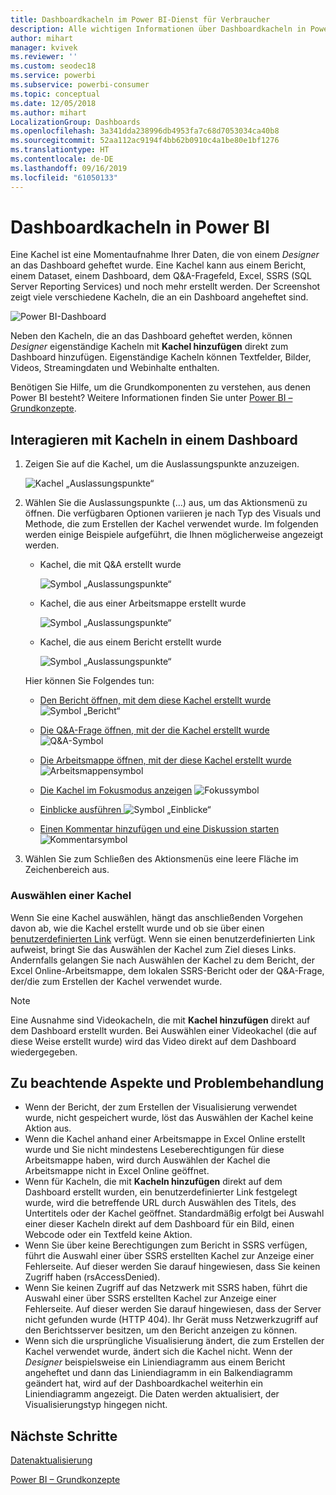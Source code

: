 ```yaml
---
title: Dashboardkacheln im Power BI-Dienst für Verbraucher
description: Alle wichtigen Informationen über Dashboardkacheln in Power BI für Verbraucher. Dies schließt Kacheln ein, die über SQL Server Reporting Services (SSRS) erstellt wurden.
author: mihart
manager: kvivek
ms.reviewer: ''
ms.custom: seodec18
ms.service: powerbi
ms.subservice: powerbi-consumer
ms.topic: conceptual
ms.date: 12/05/2018
ms.author: mihart
LocalizationGroup: Dashboards
ms.openlocfilehash: 3a341dda238996db4953fa7c68d7053034ca40b8
ms.sourcegitcommit: 52aa112ac9194f4bb62b0910c4a1be80e1bf1276
ms.translationtype: HT
ms.contentlocale: de-DE
ms.lasthandoff: 09/16/2019
ms.locfileid: "61050133"
---
```

# <a name="dashboard-tiles-in-power-bi"></a>Dashboardkacheln in Power BI
Eine Kachel ist eine Momentaufnahme Ihrer Daten, die von einem *Designer* an das Dashboard geheftet wurde. Eine Kachel kann aus einem Bericht, einem Dataset, einem Dashboard, dem Q&A-Fragefeld, Excel, SSRS (SQL Server Reporting Services) und noch mehr erstellt werden.  Der Screenshot zeigt viele verschiedene Kacheln, die an ein Dashboard angeheftet sind.

![Power BI-Dashboard](./media/end-user-tiles/power-bi-dashboard.png)


Neben den Kacheln, die an das Dashboard geheftet werden, können *Designer* eigenständige Kacheln mit **Kachel hinzufügen** direkt zum Dashboard hinzufügen. Eigenständige Kacheln können Textfelder, Bilder, Videos, Streamingdaten und Webinhalte enthalten.

Benötigen Sie Hilfe, um die Grundkomponenten zu verstehen, aus denen Power BI besteht?  Weitere Informationen finden Sie unter [Power BI – Grundkonzepte](end-user-basic-concepts.md).


## <a name="interacting-with-tiles-on-a-dashboard"></a>Interagieren mit Kacheln in einem Dashboard

1. Zeigen Sie auf die Kachel, um die Auslassungspunkte anzuzeigen.
   
    ![Kachel „Auslassungspunkte“](./media/end-user-tiles/ellipses_new.png)
2. Wählen Sie die Auslassungspunkte (...) aus, um das Aktionsmenü zu öffnen. Die verfügbaren Optionen variieren je nach Typ des Visuals und Methode, die zum Erstellen der Kachel verwendet wurde. Im folgenden werden einige Beispiele aufgeführt, die Ihnen möglicherweise angezeigt werden.

    - Kachel, die mit Q&A erstellt wurde
   
        ![Symbol „Auslassungspunkte“](./media/end-user-tiles/power-bi-menu1.png)

    - Kachel, die aus einer Arbeitsmappe erstellt wurde
   
        ![Symbol „Auslassungspunkte“](./media/end-user-tiles/power-bi-menu2.png)

    - Kachel, die aus einem Bericht erstellt wurde
   
        ![Symbol „Auslassungspunkte“](./media/end-user-tiles/power-bi-menu3.png)
   
    Hier können Sie Folgendes tun:
   
   * [Den Bericht öffnen, mit dem diese Kachel erstellt wurde ](end-user-reports.md) ![Symbol „Bericht“](./media/end-user-tiles/chart-icon.jpg)  
   
   * [Die Q&A-Frage öffnen, mit der die Kachel erstellt wurde](end-user-reports.md) ![Q&A-Symbol](./media/end-user-tiles/qna-icon.png)  
   

   * [Die Arbeitsmappe öffnen, mit der diese Kachel erstellt wurde](end-user-reports.md) ![Arbeitsmappensymbol](./media/end-user-tiles/power-bi-open-worksheet.png)  
    * [Die Kachel im Fokusmodus anzeigen](end-user-focus.md) ![Fokussymbol](./media/end-user-tiles/fullscreen-icon.jpg)  
     * [Einblicke ausführen ](end-user-insights.md) ![Symbol „Einblicke“](./media/end-user-tiles/power-bi-insights.png)
    * [Einen Kommentar hinzufügen und eine Diskussion starten](end-user-comment.md) ![Kommentarsymbol](./media/end-user-tiles/comment-icons.png)

3. Wählen Sie zum Schließen des Aktionsmenüs eine leere Fläche im Zeichenbereich aus.

### <a name="select-click-a-tile"></a>Auswählen einer Kachel
Wenn Sie eine Kachel auswählen, hängt das anschließenden Vorgehen davon ab, wie die Kachel erstellt wurde und ob sie über einen [benutzerdefinierten Link](../service-dashboard-edit-tile.md) verfügt. Wenn sie einen benutzerdefinierten Link aufweist, bringt Sie das Auswählen der Kachel zum Ziel dieses Links. Andernfalls gelangen Sie nach Auswählen der Kachel zu dem Bericht, der Excel Online-Arbeitsmappe, dem lokalen SSRS-Bericht oder der Q&A-Frage, der/die zum Erstellen der Kachel verwendet wurde.

> [!NOTE]
> Eine Ausnahme sind Videokacheln, die mit **Kachel hinzufügen** direkt auf dem Dashboard erstellt wurden. Bei Auswählen einer Videokachel (die auf diese Weise erstellt wurde) wird das Video direkt auf dem Dashboard wiedergegeben.   
> 
> 

## <a name="considerations-and-troubleshooting"></a>Zu beachtende Aspekte und Problembehandlung
* Wenn der Bericht, der zum Erstellen der Visualisierung verwendet wurde, nicht gespeichert wurde, löst das Auswählen der Kachel keine Aktion aus.
* Wenn die Kachel anhand einer Arbeitsmappe in Excel Online erstellt wurde und Sie nicht mindestens Leseberechtigungen für diese Arbeitsmappe haben, wird durch Auswählen der Kachel die Arbeitsmappe nicht in Excel Online geöffnet.
* Wenn für Kacheln, die mit **Kacheln hinzufügen** direkt auf dem Dashboard erstellt wurden, ein benutzerdefinierter Link festgelegt wurde, wird die betreffende URL durch Auswählen des Titels, des Untertitels oder der Kachel geöffnet.  Standardmäßig erfolgt bei Auswahl einer dieser Kacheln direkt auf dem Dashboard für ein Bild, einen Webcode oder ein Textfeld keine Aktion.
* Wenn Sie über keine Berechtigungen zum Bericht in SSRS verfügen, führt die Auswahl einer über SSRS erstellten Kachel zur Anzeige einer Fehlerseite. Auf dieser werden Sie darauf hingewiesen, dass Sie keinen Zugriff haben (rsAccessDenied).
* Wenn Sie keinen Zugriff auf das Netzwerk mit SSRS haben, führt die Auswahl einer über SSRS erstellten Kachel zur Anzeige einer Fehlerseite. Auf dieser werden Sie darauf hingewiesen, dass der Server nicht gefunden wurde (HTTP 404). Ihr Gerät muss Netzwerkzugriff auf den Berichtsserver besitzen, um den Bericht anzeigen zu können.
* Wenn sich die ursprüngliche Visualisierung ändert, die zum Erstellen der Kachel verwendet wurde, ändert sich die Kachel nicht.  Wenn der *Designer* beispielsweise ein Liniendiagramm aus einem Bericht angeheftet und dann das Liniendiagramm in ein Balkendiagramm geändert hat, wird auf der Dashboardkachel weiterhin ein Liniendiagramm angezeigt. Die Daten werden aktualisiert, der Visualisierungstyp hingegen nicht.

## <a name="next-steps"></a>Nächste Schritte
[Datenaktualisierung](../refresh-data.md)

[Power BI – Grundkonzepte](end-user-basic-concepts.md)
